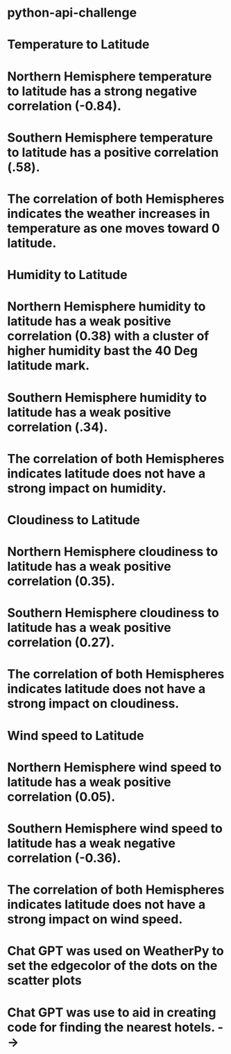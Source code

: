 # python-api-challenge
# Temperature to Latitude
#
# Northern Hemisphere temperature to latitude has a strong negative correlation (-0.84).
# Southern Hemisphere temperature to latitude has a positive correlation (.58).
# The correlation of both Hemispheres indicates the weather increases in temperature as one moves toward 0 latitude.
#
# Humidity to Latitude

# Northern Hemisphere humidity to latitude has a weak positive correlation (0.38) with a cluster of higher humidity bast the 40 Deg latitude mark.
# Southern Hemisphere humidity to latitude has a weak positive correlation (.34).
# The correlation of both Hemispheres indicates latitude does not have a strong impact on humidity.

# Cloudiness to Latitude

# Northern Hemisphere cloudiness to latitude has a weak positive correlation (0.35).
# Southern Hemisphere cloudiness to latitude has a weak positive correlation (0.27).
# The correlation of both Hemispheres indicates latitude does not have a strong impact on cloudiness.

# Wind speed to Latitude

# Northern Hemisphere wind speed to latitude has a weak positive correlation (0.05).
# Southern Hemisphere wind speed to latitude has a weak negative correlation (-0.36).
# The correlation of both Hemispheres indicates latitude does not have a strong impact on wind speed.


# Chat GPT was used on WeatherPy to set the edgecolor of the dots on the scatter plots
# Chat GPT was use to aid in creating code for finding the nearest hotels. -->